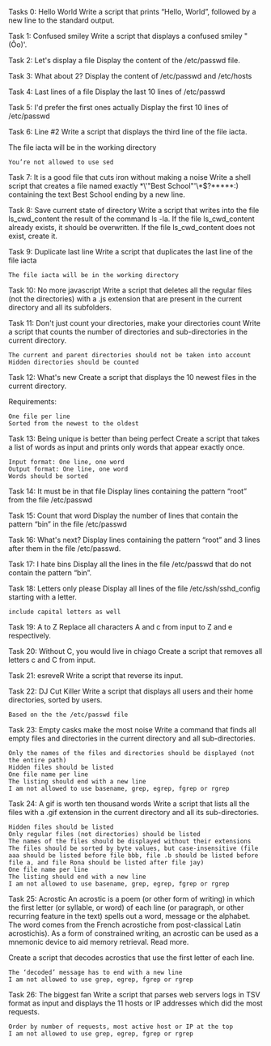 Tasks 0: Hello World
Write a script that prints “Hello, World”, followed by a new line to the standard output.

Task 1: Confused smiley 
Write a script that displays a confused smiley "(Ôo)'.

Task 2: Let's display a file 
Display the content of the /etc/passwd file.

Task 3: What about 2? 
Display the content of /etc/passwd and /etc/hosts

Task 4: Last lines of a file 
Display the last 10 lines of /etc/passwd

Task 5: I'd prefer the first ones actually 
Display the first 10 lines of /etc/passwd

Task 6: Line #2
Write a script that displays the third line of the file iacta.

The file iacta will be in the working directory

    You’re not allowed to use sed

Task 7: It is a good file that cuts iron without making a noise 
Write a shell script that creates a file named exactly \*\\'"Best School"\'\\*$\?\*\*\*\*\*:) containing the text Best School ending by a new line.

Task 8: Save current state of directory 
Write a script that writes into the file ls_cwd_content the result of the command ls -la. If the file ls_cwd_content already exists, it should be overwritten. If the file ls_cwd_content does not exist, create it.

Task 9: Duplicate last line 
Write a script that duplicates the last line of the file iacta

    The file iacta will be in the working directory

Task 10: No more javascript 
Write a script that deletes all the regular files (not the directories) with a .js extension that are present in the current directory and all its subfolders.

Task 11: Don't just count your directories, make your directories count 
Write a script that counts the number of directories and sub-directories in the current directory.

    The current and parent directories should not be taken into account
    Hidden directories should be counted

Task 12: What's new
Create a script that displays the 10 newest files in the current directory.

Requirements:

    One file per line
    Sorted from the newest to the oldest

Task 13: Being unique is better than being perfect 
Create a script that takes a list of words as input and prints only words that appear exactly once.

    Input format: One line, one word
    Output format: One line, one word
    Words should be sorted

Task 14: It must be in that file 
Display lines containing the pattern “root” from the file /etc/passwd

Task 15: Count that word 
Display the number of lines that contain the pattern “bin” in the file /etc/passwd

Task 16: What's next? 
Display lines containing the pattern “root” and 3 lines after them in the file /etc/passwd.

Task 17: I hate bins 
Display all the lines in the file /etc/passwd that do not contain the pattern “bin”.

Task 18: Letters only please
Display all lines of the file /etc/ssh/sshd_config starting with a letter.

    include capital letters as well

Task 19:  A to Z 
Replace all characters A and c from input to Z and e respectively.

Task 20: Without C, you would live in chiago
Create a script that removes all letters c and C from input.

Task 21: esreveR 
Write a script that reverse its input.

Task 22: DJ Cut Killer
Write a script that displays all users and their home directories, sorted by users.

    Based on the the /etc/passwd file

Task 23: Empty casks make the most noise 
Write a command that finds all empty files and directories in the current directory and all sub-directories.

    Only the names of the files and directories should be displayed (not the entire path)
    Hidden files should be listed
    One file name per line
    The listing should end with a new line
    I am not allowed to use basename, grep, egrep, fgrep or rgrep

Task 24: A gif is worth ten thousand words 
Write a script that lists all the files with a .gif extension in the current directory and all its sub-directories.

    Hidden files should be listed
    Only regular files (not directories) should be listed
    The names of the files should be displayed without their extensions
    The files should be sorted by byte values, but case-insensitive (file aaa should be listed before file bbb, file .b should be listed before file a, and file Rona should be listed after file jay)
    One file name per line
    The listing should end with a new line
    I am not allowed to use basename, grep, egrep, fgrep or rgrep

Task 25: Acrostic
An acrostic is a poem (or other form of writing) in which the first letter (or syllable, or word) of each line (or paragraph, or other recurring feature in the text) spells out a word, message or the alphabet. The word comes from the French acrostiche from post-classical Latin acrostichis). As a form of constrained writing, an acrostic can be used as a mnemonic device to aid memory retrieval. Read more.

Create a script that decodes acrostics that use the first letter of each line.

    The ‘decoded’ message has to end with a new line
    I am not allowed to use grep, egrep, fgrep or rgrep

Task 26: The biggest fan 
Write a script that parses web servers logs in TSV format as input and displays the 11 hosts or IP addresses which did the most requests.

    Order by number of requests, most active host or IP at the top
    I am not allowed to use grep, egrep, fgrep or rgrep 
